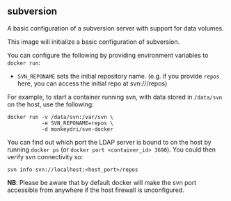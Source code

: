 ## subversion

A basic configuration of a subversion server with support for data
volumes.

This image will initialize a basic configuration of subversion.

You can configure the following by providing environment variables
to `docker run`:

- `SVN_REPONAME` sets the initial repository name. (e.g. if you provide `repos`
  here, you can access the initial repo at svn://<host>/repos)

For example, to start a container running svn,
with data stored in `/data/svn` on the host, use the following:

    docker run -v /data/svn:/var/svn \
               -e SVN_REPONAME=repos \
               -d monkeydri/svn-docker

You can find out which port the LDAP server is bound to on the host by running
`docker ps` (or `docker port <container_id> 3690`). You could then verify svn connectivity so:

    svn info svn://localhost:<host_port>/repos

**NB**: Please be aware that by default docker will make the svn port
accessible from anywhere if the host firewall is unconfigured.
